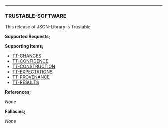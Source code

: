 

---

### TRUSTABLE-SOFTWARE 

This release of JSON-Library is Trustable.


**Supported Requests;**


**Supporting Items;**

- [TT-CHANGES](TT.md#tt-changes)
- [TT-CONFIDENCE](TT.md#tt-confidence)
- [TT-CONSTRUCTION](TT.md#tt-construction)
- [TT-EXPECTATIONS](TT.md#tt-expectations)
- [TT-PROVENANCE](TT.md#tt-provenance)
- [TT-RESULTS](TT.md#tt-results)



**References;**

_None_



**Fallacies;**

_None_
